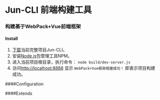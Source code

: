 # Jun-CLI 前端构建工具
### 构建基于WebPack+Vue前端框架
#### Install
1. [下载](https://codeload.github.com/qulongjun/Jun-CLI/zip/master "下载")当前完整项目Jun-CLI。
1. 安装[Node.js](https://nodejs.org "Node.js")包管理工具NPM。
1. 进入当前项目根目录，执行命令：
`node build/dev-server.js`
1. 访问[http://localhost:8888](http://localhost:8888) 显示 `WebPack+Vue框架搭建成功！` 即表示项目构建成功。

####Configuration


####Extends
